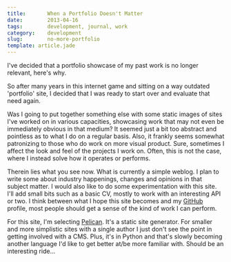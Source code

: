 ```yaml
---
title:       When a Portfolio Doesn't Matter  
date:        2013-04-16  
tags:        development, journal, work  
category:    development    
slug:        no-more-portfolio  
template: article.jade
---
```


I've decided that a portfolio showcase of my past work is no longer relevant, here's why.

<span class="more"></span>

So after many years in this internet game and sitting on a way outdated 'portfolio' site, I decided that I was ready to start over and evaluate that need again. 

Was I going to put together something else with some static images of sites I've worked on in various capacities, showcasing work that may not even be immediately obvious in that medium? It seemed just a bit too abstract and pointless as to what I do on a regular basis. Also, it frankly seems somewhat patronizing to those who do work on more visual product. Sure, sometimes I affect the look and feel of the projects I work on. Often, this is not the case, where I instead solve how it operates or performs. 

Therein lies what you see now. What is currently a simple weblog. I plan to write some about industry happenings, changes and opinions in that subject matter. I would also like to do some experimentation with this site. I'll add small bits such as a basic CV, mostly to work with an interesting API or two. I think between what I hope this site becomes and my [GitHub](http://github.com/chuckcarpenter) profile, most people should get a sense of the kind of work I can perform. 

For this site, I'm selecting [Pelican](http://pelican.notmyidea.org/). It's a static site generator. For smaller and more simplistic sites with a single author I just don't see the point in getting involved with a CMS. Plus, it's in Python and that's slowly becoming another language I'd like to get better at/be more familiar with. Should be an interesting ride...
